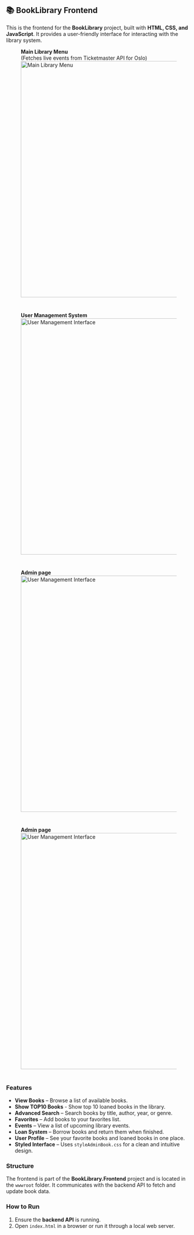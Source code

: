 ## 📚 BookLibrary Frontend  

This is the frontend for the **BookLibrary** project, built with **HTML, CSS, and JavaScript**. It provides a user-friendly interface for interacting with the library system.

<figure style="margin-bottom: 40px;">
    <figcaption>
    <strong>Main Library Menu</strong><br>
    (Fetches live events from Ticketmaster API for Oslo)
  </figcaption>
  <img 
    src="https://res.cloudinary.com/dlsmxoyd9/image/upload/v1747748778/Screenshot_2025-05-20_at_15.29.24_r10yer.jpeg" 
    alt="Main Library Menu" 
    style="width: 640px; display: block;" 
  />
</figure>


<figure style="margin-bottom: 40px;">
  <figcaption><strong>User Management System</strong></figcaption>
  <img 
    src="https://res.cloudinary.com/dlsmxoyd9/image/upload/v1747748748/Screenshot_2025-05-20_at_15.29.24_2_fd0pdd.png" 
    alt="User Management Interface" 
    style="width: 640px; display: block;" 
  />
</figure>

<figure style="margin-bottom: 40px;">
    <figcaption><strong>Admin page</strong></figcaption>
  <img 
    src="https://res.cloudinary.com/dlsmxoyd9/image/upload/v1747748748/Screenshot_2025-05-20_at_15.29.24_4_kjuoqy.png" 
    alt="User Management Interface" 
    style="width: 640px; display: block;" 
  />
</figure>
<figure style="margin-bottom: 40px;">
    <figcaption><strong>Admin page</strong></figcaption>
  <img 
    src="https://res.cloudinary.com/dlsmxoyd9/image/upload/v1747748748/Screenshot_2025-05-20_at_15.29.24_3_r3fxhy.png" 
    alt="User Management Interface" 
    style="width: 640px; display: block;" 
  />
</figure>
  

### Features  
-  **View Books** – Browse a list of available books.
-  **Show TOP10 Books** - Show top 10 loaned books in the library.
-  **Advanced Search** – Search books by title, author, year, or genre.  
-  **Favorites** – Add books to your favorites list.  
-  **Events** – View a list of upcoming library events.  
-  **Loan System** – Borrow books and return them when finished.  
-  **User Profile** – See your favorite books and loaned books in one place.  
-  **Styled Interface** – Uses `styleAdminBook.css` for a clean and intuitive design.  

###  Structure  
The frontend is part of the **BookLibrary.Frontend** project and is located in the `wwwroot` folder. It communicates with the backend API to fetch and update book data.  

###  How to Run  
1. Ensure the **backend API** is running.  
2. Open `index.html` in a browser or run it through a local web server.  

